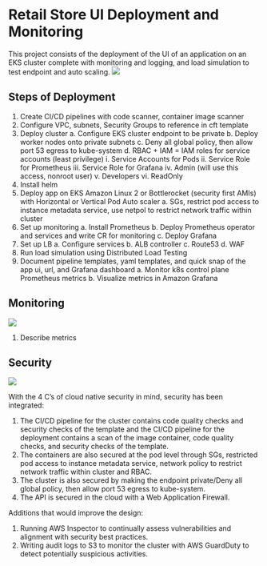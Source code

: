 # Retail Store UI Deployment and Monitoring 
This project consists of the deployment of the UI of an application on an EKS cluster complete with monitoring and logging, and load simulation to test endpoint and auto scaling.
![](https://github.com/smithashley/Retail-Store-UI-Deployment/blob/main/embedded_images/ui.png)

## Steps of Deployment
1.	Create CI/CD pipelines with code scanner, container image scanner
2.	Configure VPC, subnets, Security Groups to reference in cft template
3.	Deploy cluster
    a.	Configure EKS cluster endpoint to be private
    b.	Deploy worker nodes onto private subnets
    c.	Deny all global policy, then allow port 53 egress to kube-system
    d.	RBAC + IAM = IAM roles for service accounts (least privilege)
      i.	Service Accounts for Pods
      ii.	Service Role for Prometheus
      iii.	Service Role for Grafana
      iv.	Admin (will use this access, nonroot user)
      v.	Developers
      vi.	ReadOnly
4.	Install helm
5.	Deploy app on EKS Amazon Linux 2 or Bottlerocket (security first AMIs) with Horizontal or Vertical Pod Auto scaler
    a.	SGs, restrict pod access to instance metadata service, use netpol to restrict network traffic within cluster
6.	Set up monitoring
    a.	Install Prometheus
    b.	Deploy Prometheus operator and services and write CR for monitoring
    c.	Deploy Grafana
7.	Set up LB
    a.	Configure services 
    b.	ALB controller
    c.	Route53
    d.	WAF
8.	Run load simulation using Distributed Load Testing
9.	Document pipeline templates, yaml templates, and quick snap of the app ui, url, and Grafana dashboard
    a.	Monitor k8s control plane Prometheus metrics
    b.	Visualize metrics in Amazon Grafana

## Monitoring
![](https://github.com/smithashley/Retail-Store-UI-Deployment/blob/main/embedded_images/grafana.png)

1.	Describe metrics

## Security
![](https://github.com/smithashley/Retail-Store-UI-Deployment/blob/main/embedded_images/security.png)

With the 4 C’s of cloud native security in mind, security has been integrated:
1.	The CI/CD pipeline for the cluster contains code quality checks and security checks of the template and the CI/CD pipeline for the deployment contains a scan of the image container, code quality checks, and       security checks of the template.
2.	The containers are also secured at the pod level through SGs, restricted pod access to instance metadata service, network policy to restrict network traffic within cluster and RBAC. 
3.	The cluster is also secured by making the endpoint private/Deny all global policy, then allow port 53 egress to kube-system. 
4.	The API is secured in the cloud with a Web Application Firewall.

Additions that would improve the design:
1.	Running AWS Inspector to continually assess vulnerabilities and alignment with security best practices.
2.	Writing audit logs to S3 to monitor the cluster with AWS GuardDuty to detect potentially suspicious activities.
